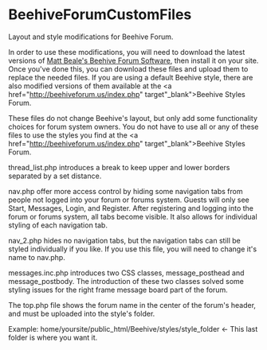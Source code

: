 # BeehiveForumCustomFiles
Layout and style modifications for Beehive Forum.

In order to use these modifications, you will need to download the latest versions of <a href="https://github.com/beehiveforum/" target="_blank">Matt Beale's Beehive Forum Software</a>, then install it on your site. Once you've done this, you can download these files and upload them to replace the needed files. If you are using a default Beehive style, there are also modified versions of them available at the <a href="http://beehiveforum.us/index.php" target"_blank">Beehive Styles Forum</a>.

These files do not change Beehive's layout, but only add some functionality choices for forum system owners. You do not have to use all or any of these files to use the styles you find at the <a href="http://beehiveforum.us/index.php" target"_blank">Beehive Styles Forum</a>.

thread_list.php introduces a break to keep upper and lower borders separated by a set distance.

nav.php offer more access control by hiding some navigation tabs from people not logged into your forum or forums system. Guests will only see Start, Messages, Login, and Register. After registering and logging into the forum or forums system, all tabs become visible. It also allows for individual styling of each navigation tab.

nav_2.php hides no navigation tabs, but the navigation tabs can still be styled individually if you like. If you use this file, you will need to change it's name to nav.php.

messages.inc.php introduces two CSS classes, message_posthead and message_postbody. The introduction of these two classes solved some styling issues for the right frame message board part of the forum.

The top.php file shows the forum name in the center of the forum's header, and must be uploaded into the style's folder.

Example: home/yoursite/public_html/Beehive/styles/style_folder <- This last folder is where you want it.
